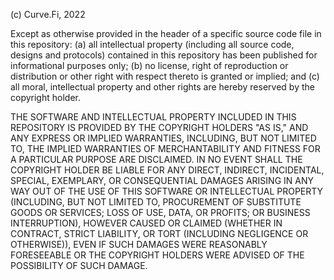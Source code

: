 (c) Curve.Fi, 2022

Except as otherwise provided in the header of a specific source code
file in this repository: (a) all intellectual property (including all
source code, designs and protocols) contained in this repository has been
published for informational purposes only; (b) no license, right of
reproduction or distribution or other right with respect thereto is
granted or implied; and (c) all moral, intellectual property and other
rights are hereby reserved by the copyright holder.

THE SOFTWARE AND INTELLECTUAL PROPERTY INCLUDED IN THIS REPOSITORY
IS PROVIDED BY THE COPYRIGHT HOLDERS "AS IS," AND ANY EXPRESS
OR IMPLIED WARRANTIES, INCLUDING, BUT NOT LIMITED TO, THE IMPLIED
WARRANTIES OF MERCHANTABILITY AND FITNESS FOR A PARTICULAR PURPOSE
ARE DISCLAIMED. IN NO EVENT SHALL THE COPYRIGHT HOLDER BE LIABLE FOR
ANY DIRECT, INDIRECT, INCIDENTAL, SPECIAL, EXEMPLARY, OR CONSEQUENTIAL
DAMAGES ARISING IN ANY WAY OUT OF THE USE OF THIS SOFTWARE OR
INTELLECTUAL PROPERTY (INCLUDING, BUT NOT LIMITED TO, PROCUREMENT
OF SUBSTITUTE GOODS OR SERVICES; LOSS OF USE, DATA, OR PROFITS; OR
BUSINESS INTERRUPTION), HOWEVER CAUSED OR CLAIMED (WHETHER IN CONTRACT,
STRICT LIABILITY, OR TORT (INCLUDING NEGLIGENCE OR OTHERWISE)), EVEN IF
SUCH DAMAGES WERE REASONABLY FORESEEABLE  OR THE COPYRIGHT HOLDERS WERE
ADVISED OF THE POSSIBILITY OF SUCH DAMAGE.